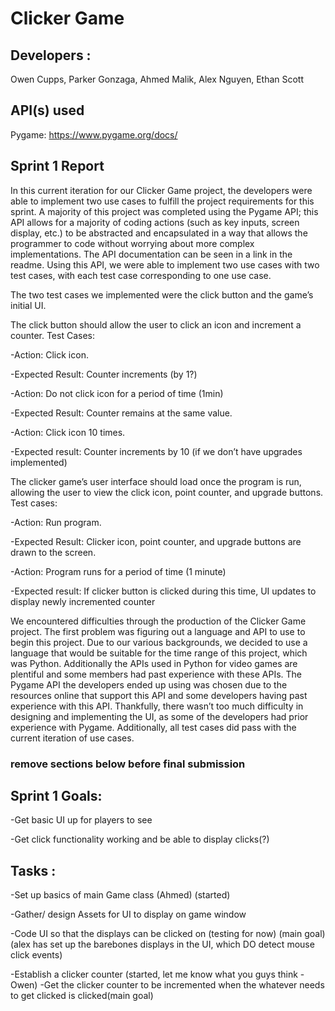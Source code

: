 # Clicker Game

## Developers :
Owen Cupps, Parker Gonzaga, Ahmed Malik, Alex Nguyen, Ethan Scott


## API(s) used
Pygame:
https://www.pygame.org/docs/

## Sprint 1 Report

In this current iteration for our Clicker Game project, the developers were able to implement two use cases to fulfill the project requirements for this sprint. A majority of this project was completed using the Pygame API; this API allows for a majority of coding actions (such as key inputs, screen display, etc.) to be abstracted and encapsulated in a way that allows the programmer to code without worrying about more complex implementations. The API documentation can be seen in a link in the readme. Using this API, we were able to implement two use cases with two test cases, with each test case corresponding to one use case. 

The two test cases we implemented were the click button and the game’s initial UI. 

The click button should allow the user to click an icon and increment a counter. Test Cases:

-Action:  Click icon.

 -Expected Result:  Counter increments (by 1?)
 
-Action:  Do not click icon for a period of time (1min)

 -Expected Result:  Counter remains at the same value.
 
-Action:  Click icon 10 times.

 -Expected result:  Counter increments by 10 (if we don’t have upgrades implemented)
 

The clicker game’s user interface should load once the program is run, allowing the user to view the click icon, point counter, and upgrade buttons. Test cases:

-Action:  Run program.	 

 -Expected Result:  Clicker icon, point counter, and upgrade buttons are drawn to the screen.
 
-Action:  Program runs for a period of time (1 minute)

 -Expected result:  If clicker button is clicked during this time, UI updates to display newly incremented counter
 

We encountered difficulties through the production of the Clicker Game project. The first problem was figuring out a language and API to use to begin this project. Due to our various backgrounds, we decided to use a language that would be suitable for the time range of this project, which was Python. Additionally the APIs used in Python for video games are plentiful and some members had past experience with these APIs. The Pygame API the developers ended up using was chosen due to the resources online that support this API and some developers having past experience with this API. Thankfully, there wasn’t too much difficulty in designing and implementing the UI, as some of the developers had prior experience with Pygame. Additionally, all test cases did pass with the current iteration of use cases. 



### remove sections below before final submission
## Sprint 1 Goals: 
-Get basic UI up for players to see

-Get click functionality working and be able to display clicks(?)

## Tasks : 
-Set up basics of main Game class (Ahmed) (started)

-Gather/ design Assets for UI to display on game window

-Code UI so that the displays can be clicked on (testing for now) (main goal) (alex has set up the barebones displays in the UI, which DO detect mouse click events)

-Establish a clicker counter (started, let me know what you guys think -Owen)
  -Get the clicker counter to be incremented when the whatever needs to get clicked is clicked(main goal)


